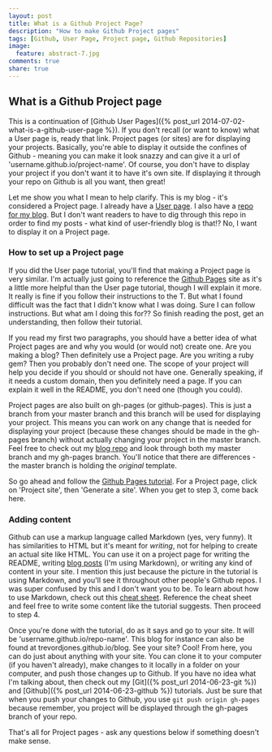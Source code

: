 ```yaml
---
layout: post
title: What is a Github Project Page?
description: "How to make Github Project pages"
tags: [Github, User Page, Project page, Github Repositories]
image:
  feature: abstract-7.jpg
comments: true
share: true
---
```


## What is a Github Project page
This is a continuation of [Github User Pages]({% post_url 2014-07-02-what-is-a-github-user-page %}). If you don't recall (or want to know) what a User page is, ready that link. Project pages (or sites) are for displaying your projects. Basically, you're able to display it outside the confines of Github - meaning you can make it look snazzy and can give it a url of 'username.github.io/project-name'. Of course, you don't have to display your project if you don't want it to have it's own site. If displaying it through your repo on Github is all you want, then great! 

Let me show you what I mean to help clarify. This is my blog - it's considered a Project page. I already have a [User page](http://trevordjones.github.io). I also have a [repo for my blog](https://github.com/trevordjones/blog). But I don't want readers to have to dig through this repo in order to find my posts - what kind of user-friendly blog is that!? No, I want to display it on a Project page.

### How to set up a Project page
If you did the User page tutorial, you'll find that making a Project page is very similar. I'm actually just going to reference the [Github Pages](https://pages.github.com/) site as it's a little more helpful than the User page tutorial, though I will explain it more. It really is fine if you follow their instructions to the T. But what I found difficult was the fact that I didn't know what I was doing. Sure I can follow instructions. But what am I doing this for?? So finish reading the post, get an understanding, then follow their tutorial.

If you read my first two paragraphs, you should have a better idea of what Project pages are and why you would (or would not) create one. Are you making a blog? Then definitely use a Project page. Are you writing a ruby gem? Then you probably don't need one. The scope of your project will help you decide if you should or should not have one. Generally speaking, if it needs a custom domain, then you definitely need a page. If you can explain it well in the README, you don't need one (though you could). 

Project pages are also built on gh-pages (or github-pages). This is just a branch from your master branch and this branch will be used for displaying your project. This means you can work on any change that is needed for displaying your project (because these changes should be made in the gh-pages branch) without actually changing your project in the master branch. Feel free to check out my [blog repo](https://github.com/trevordjones/blog) and look through both my master branch and my gh-pages branch. You'll notice that there are differences - the master branch is holding the *original* template.

So go ahead and follow the [Github Pages tutorial](https://pages.github.com/). For a Project page, click on 'Project site', then 'Generate a site'. When you get to step 3, come back here.

### Adding content
Github can use a markup language called Markdown (yes, very funny). It has similarities to HTML but it's meant for *writing*, not for helping to create an actual site like HTML. You can use it on a project page for writing the README, writing [blog posts](https://github.com/trevordjones/blog/blob/gh-pages/_posts/2014-06-23-github.md) (I'm using Markdown), or writing any kind of content in your site. I mention this just because the picture in the tutorial is using Markdown, and you'll see it throughout other people's Github repos. I was super confused by this and I don't want you to be. To learn about how to use Markdown, check out this [cheat sheet](https://github.com/adam-p/markdown-here/wiki/Markdown-Cheatsheet). Reference the cheat sheet and feel free to write some content like the tutorial suggests. Then proceed to step 4.

Once you're done with the tutorial, do as it says and go to your site. It will be 'username.github.io/repo-name'. This blog for instance can also be found at trevordjones.github.io/blog. See your site? Cool! From here, you can do just about anything with your site. You can clone it to your computer (if you haven't already), make changes to it locally in a folder on your computer, and push those changes up to Github. If you have no idea what I'm talking about, then check out my [Git]({% post_url 2014-06-23-git %}) and [Github]({% post_url 2014-06-23-github %}) tutorials. Just be sure that when you push your changes to Github, you use `git push origin gh-pages` because remember, you project will be displayed through the gh-pages branch of your repo. 

That's all for Project pages - ask any questions below if something doesn't make sense.










